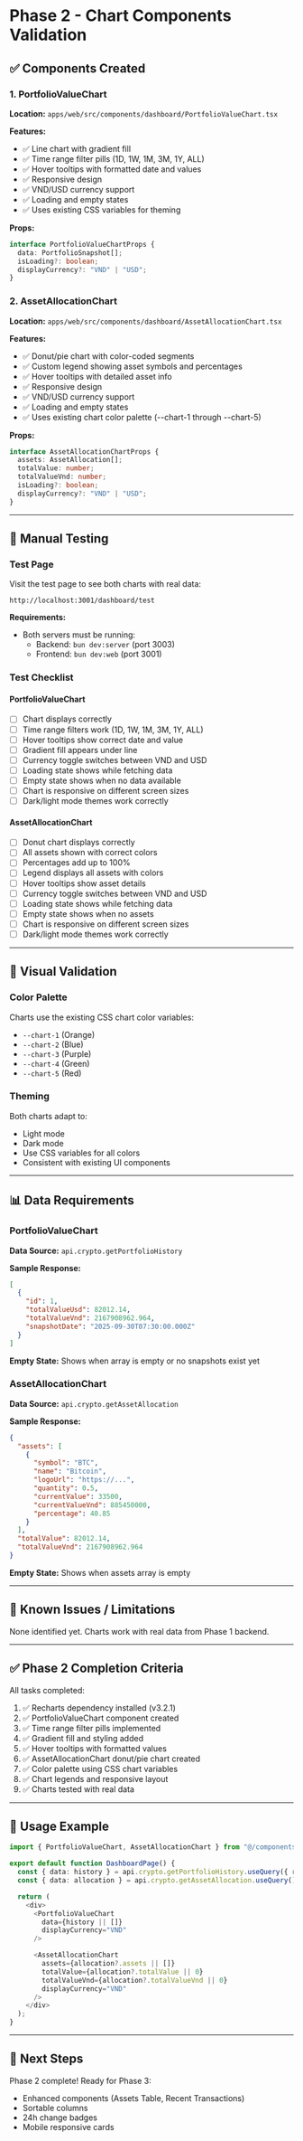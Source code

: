 # Phase 2 - Chart Components Validation

## ✅ Components Created

### 1. PortfolioValueChart
**Location:** `apps/web/src/components/dashboard/PortfolioValueChart.tsx`

**Features:**
- ✅ Line chart with gradient fill
- ✅ Time range filter pills (1D, 1W, 1M, 3M, 1Y, ALL)
- ✅ Hover tooltips with formatted date and values
- ✅ Responsive design
- ✅ VND/USD currency support
- ✅ Loading and empty states
- ✅ Uses existing CSS variables for theming

**Props:**
```typescript
interface PortfolioValueChartProps {
  data: PortfolioSnapshot[];
  isLoading?: boolean;
  displayCurrency?: "VND" | "USD";
}
```

### 2. AssetAllocationChart
**Location:** `apps/web/src/components/dashboard/AssetAllocationChart.tsx`

**Features:**
- ✅ Donut/pie chart with color-coded segments
- ✅ Custom legend showing asset symbols and percentages
- ✅ Hover tooltips with detailed asset info
- ✅ Responsive design
- ✅ VND/USD currency support
- ✅ Loading and empty states
- ✅ Uses existing chart color palette (--chart-1 through --chart-5)

**Props:**
```typescript
interface AssetAllocationChartProps {
  assets: AssetAllocation[];
  totalValue: number;
  totalValueVnd: number;
  isLoading?: boolean;
  displayCurrency?: "VND" | "USD";
}
```

---

## 🧪 Manual Testing

### Test Page
Visit the test page to see both charts with real data:

```
http://localhost:3001/dashboard/test
```

**Requirements:**
- Both servers must be running:
  - Backend: `bun dev:server` (port 3003)
  - Frontend: `bun dev:web` (port 3001)

### Test Checklist

#### PortfolioValueChart
- [ ] Chart displays correctly
- [ ] Time range filters work (1D, 1W, 1M, 3M, 1Y, ALL)
- [ ] Hover tooltips show correct date and value
- [ ] Gradient fill appears under line
- [ ] Currency toggle switches between VND and USD
- [ ] Loading state shows while fetching data
- [ ] Empty state shows when no data available
- [ ] Chart is responsive on different screen sizes
- [ ] Dark/light mode themes work correctly

#### AssetAllocationChart
- [ ] Donut chart displays correctly
- [ ] All assets shown with correct colors
- [ ] Percentages add up to 100%
- [ ] Legend displays all assets with colors
- [ ] Hover tooltips show asset details
- [ ] Currency toggle switches between VND and USD
- [ ] Loading state shows while fetching data
- [ ] Empty state shows when no assets
- [ ] Chart is responsive on different screen sizes
- [ ] Dark/light mode themes work correctly

---

## 🎨 Visual Validation

### Color Palette
Charts use the existing CSS chart color variables:
- `--chart-1` (Orange)
- `--chart-2` (Blue)
- `--chart-3` (Purple)
- `--chart-4` (Green)
- `--chart-5` (Red)

### Theming
Both charts adapt to:
- Light mode
- Dark mode
- Use CSS variables for all colors
- Consistent with existing UI components

---

## 📊 Data Requirements

### PortfolioValueChart
**Data Source:** `api.crypto.getPortfolioHistory`

**Sample Response:**
```json
[
  {
    "id": 1,
    "totalValueUsd": 82012.14,
    "totalValueVnd": 2167908962.964,
    "snapshotDate": "2025-09-30T07:30:00.000Z"
  }
]
```

**Empty State:** Shows when array is empty or no snapshots exist yet

### AssetAllocationChart
**Data Source:** `api.crypto.getAssetAllocation`

**Sample Response:**
```json
{
  "assets": [
    {
      "symbol": "BTC",
      "name": "Bitcoin",
      "logoUrl": "https://...",
      "quantity": 0.5,
      "currentValue": 33500,
      "currentValueVnd": 885450000,
      "percentage": 40.85
    }
  ],
  "totalValue": 82012.14,
  "totalValueVnd": 2167908962.964
}
```

**Empty State:** Shows when assets array is empty

---

## 🐛 Known Issues / Limitations

None identified yet. Charts work with real data from Phase 1 backend.

---

## ✅ Phase 2 Completion Criteria

All tasks completed:
1. ✅ Recharts dependency installed (v3.2.1)
2. ✅ PortfolioValueChart component created
3. ✅ Time range filter pills implemented
4. ✅ Gradient fill and styling added
5. ✅ Hover tooltips with formatted values
6. ✅ AssetAllocationChart donut/pie chart created
7. ✅ Color palette using CSS chart variables
8. ✅ Chart legends and responsive layout
9. ✅ Charts tested with real data

---

## 📝 Usage Example

```typescript
import { PortfolioValueChart, AssetAllocationChart } from "@/components/dashboard";

export default function DashboardPage() {
  const { data: history } = api.crypto.getPortfolioHistory.useQuery({ range: "1W" });
  const { data: allocation } = api.crypto.getAssetAllocation.useQuery();

  return (
    <div>
      <PortfolioValueChart
        data={history || []}
        displayCurrency="VND"
      />

      <AssetAllocationChart
        assets={allocation?.assets || []}
        totalValue={allocation?.totalValue || 0}
        totalValueVnd={allocation?.totalValueVnd || 0}
        displayCurrency="VND"
      />
    </div>
  );
}
```

---

## 🚀 Next Steps

Phase 2 complete! Ready for Phase 3:
- Enhanced components (Assets Table, Recent Transactions)
- Sortable columns
- 24h change badges
- Mobile responsive cards